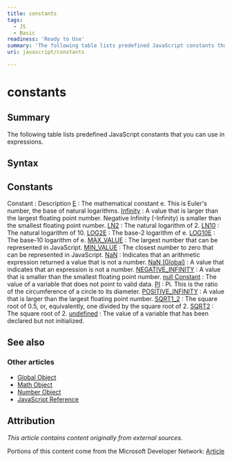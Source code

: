 ```yaml
---
title: constants
tags:
  - JS
  - Basic
readiness: 'Ready to Use'
summary: 'The following table lists predefined JavaScript constants that you can use in expressions.'
uri: javascript/constants

---
```

# constants

## Summary

The following table lists predefined JavaScript constants that you can use in expressions.

## Syntax

## Constants

Constant
:   Description
[E](/javascript/Math/constants)
:   The mathematical constant e. This is Euler's number, the base of natural logarithms.
[Infinity](/javascript/Infinity)
:   A value that is larger than the largest floating point number. Negative Infinity (-Infinity) is smaller than the smallest floating point number.
[LN2](/javascript/Math/constants)
:   The natural logarithm of 2.
[LN10](/javascript/Math/constants)
:   The natural logarithm of 10.
[LOG2E](/javascript/Math/constants)
:   The base-2 logarithm of e.
[LOG10E](/javascript/Math/constants)
:   The base-10 logarithm of e.
[MAX\_VALUE](/javascript/Number/constants)
:   The largest number that can be represented in JavaScript.
[MIN\_VALUE](/javascript/Number/constants)
:   The closest number to zero that can be represented in JavaScript.
[NaN](/javascript/Number/constants)
:   Indicates that an arithmetic expression returned a value that is not a number.
[NaN (Global)](/javascript/NaN)
:   A value that indicates that an expression is not a number.
[NEGATIVE\_INFINITY](/javascript/Number/constants)
:   A value that is smaller than the smallest floating point number.
[null Constant](/javascript/null)
:   The value of a variable that does not point to valid data.
[PI](/javascript/Math/constants)
:   Pi. This is the ratio of the circumference of a circle to its diameter.
[POSITIVE\_INFINITY](/javascript/Number/constants)
:   A value that is larger than the largest floating point number.
[SQRT1\_2](/javascript/Math/constants)
:   The square root of 0.5, or, equivalently, one divided by the square root of 2.
[SQRT2](/javascript/Math/constants)
:   The square root of 2.
[undefined](/javascript/undefined)
:   The value of a variable that has been declared but not initialized.

## See also

### Other articles

-   [Global Object](/javascript/Global)
-   [Math Object](/javascript/Math)
-   [Number Object](/javascript/Number)
-   [JavaScript Reference](/javascript)

## Attribution

*This article contains content originally from external sources.*

Portions of this content come from the Microsoft Developer Network: [Article](http://msdn.microsoft.com/en-us/library/ie/ff818462(v=vs.94).aspx)

